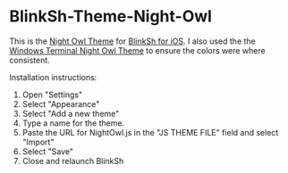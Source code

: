 # BlinkSh-Theme-Night-Owl
This is the [Night Owl Theme](https://github.com/sdras/night-owl-vscode-theme) for [BlinkSh for iOS](https://github.com/blinksh). I also used the the [Windows Terminal Night Owl Theme](https://github.com/edurojasr/Windows-Terminal-Theme-Night-Owl) to ensure the colors were where consistent.

Installation instructions:
 
1. Open "Settings"
2. Select "Appearance"
3. Select "Add a new theme"
4. Type a name for the theme.
5. Paste the URL for NightOwl.js in the "JS THEME FILE" field and select "Import"
6. Select "Save"
7. Close and relaunch BlinkSh
